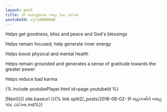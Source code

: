 ```yaml
---
layout: post
title: ૐ યજ્ઞગુહ્યય્યા નમહ ૧૦૮ ટાઈમ્સ
youtubeId: vjrybWAOXmE
---
```

 
 
Helps get goodness, bliss and peace and God's blessings
 
Helps remain focused, help generate inner energy 
 
Helps boost physical and mental health 
 
Helps remain grounded and generates a sense of gratitude towards the greater power 
 
Helps reduce bad karma
 
 
 
 


{% include youtubePlayer.html id=page.youtubeId %}
 
[Next]({{ site.baseurl }}{% link  split2/_posts/2016-06-02-ૐ મહાકર્માને નમહ ૧૦૮ ટાઈમ્સ.md%})
 
